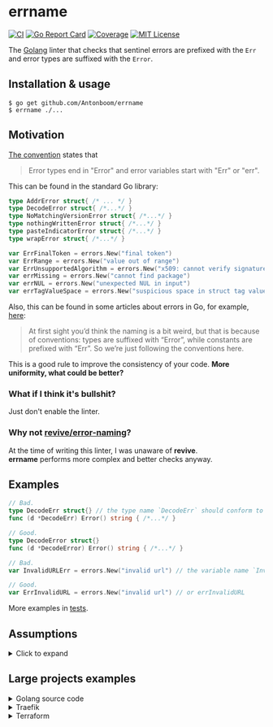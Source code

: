 # errname

[![CI](https://github.com/Antonboom/errname/actions/workflows/ci.yml/badge.svg)](https://github.com/Antonboom/errname/actions/workflows/ci.yml)
[![Go Report Card](https://goreportcard.com/badge/github.com/Antonboom/errname)](https://goreportcard.com/report/github.com/Antonboom/errname)
[![Coverage](https://coveralls.io/repos/github/Antonboom/errname/badge.svg?branch=master)](https://coveralls.io/github/Antonboom/errname?branch=master)
[![MIT License](http://img.shields.io/badge/license-MIT-blue.svg?style=flat)](LICENSE)

The [Golang](https://golang.org/) linter that checks that sentinel errors are prefixed with the `Err` and error types
are suffixed with the `Error`.

## Installation & usage

```
$ go get github.com/Antonboom/errname
$ errname ./...
```

## Motivation

[The convention](https://github.com/golang/go/wiki/Errors#naming) states that
> Error types end in "Error" and error variables start with "Err" or "err".

This can be found in the standard Go library:

```go
type AddrError struct{ /* ... */ }
type DecodeError struct{ /*...*/ }
type NoMatchingVersionError struct{ /*...*/ }
type nothingWrittenError struct{ /*...*/ }
type pasteIndicatorError struct{ /*...*/ }
type wrapError struct{ /*...*/ }

var ErrFinalToken = errors.New("final token")
var ErrRange = errors.New("value out of range")
var ErrUnsupportedAlgorithm = errors.New("x509: cannot verify signature: algorithm unimplemented")
var errMissing = errors.New("cannot find package")
var errNUL = errors.New("unexpected NUL in input")
var errTagValueSpace = errors.New("suspicious space in struct tag value")
```

Also, this can be found in some articles about errors in Go, for
example, [here](https://travix.io/errors-derived-from-constants-in-go-fda6748b4072):
> At first sight you’d think the naming is a bit weird, but that is because of conventions: types are suffixed with
> “Error”, while constants are prefixed with “Err”. So we’re just following the conventions here.

This is a good rule to improve the consistency of your code. **More uniformity, what could be better?**

### What if I think it's bullshit?

Just don't enable the linter.

### Why not [revive/error-naming](https://github.com/mgechev/revive/blob/master/RULES_DESCRIPTIONS.md#error-naming)?

At the time of writing this linter, I was unaware of **revive**. <br>
**errname** performs more complex and better checks anyway.

## Examples

```go
// Bad.
type DecodeErr struct{} // the type name `DecodeErr` should conform to the `xxxError` format
func (d *DecodeErr) Error() string { /*...*/ }

// Good.
type DecodeError struct{}
func (d *DecodeError) Error() string { /*...*/ }
```

```go
// Bad.
var InvalidURLErr = errors.New("invalid url") // the variable name `InvalidURLErr` should conform to the `ErrXxx` format 

// Good.
var ErrInvalidURL = errors.New("invalid url") // or errInvalidURL
```

More examples in [tests](https://github.com/Antonboom/errname/blob/master/pkg/analyzer/facts_test.go).

## Assumptions

<details>
  <summary>Click to expand</summary>

<br>

- Only package level variables (and constants) are checked.
- Initialisms are ignored. As a result, all identifiers in a single case are ignored:

```go
var EOF = errors.New("end of file")
var eof = errors.New("end of file")
var W = errors.New("single letter error")   // on the developer's conscience
var ovflw = errors.New("value is overflow") // on the developer's conscience
```

- The naming of error constructors is not checked. But I recommend keeping it consistent:

```go
type DecodeError struct{}
func (d *DecodeError) Error() string { /*...*/ }

// Bad.
func NewErrDecode() error {
    return &DecodeError{}
}

// Good.
func NewDecodeError() error {
    return &DecodeError{}
}
```

- Package aliases are not supported if the source package and its directory differ in name.

- Not supported sentinel errors that were created by an external type or func (except `errors`/`fmt`) and that do not 
  have an explicit type `error`:

```go
var ErrUnsupported = new(net.AddrError)
var ErrSupported error = new(net.AddrError)
```

- Linter only checks the correctness of the suffix and prefix and their **uniqueness**. The logical meaning of the
  identifier remains on the developer's conscience:

```go
// Bad.
var ErrExecErr = errors.New("exec query error")

// Good.
var ErrExecQuery = errors.New("exec query error")
var ErrGdfjnskjdfskf = errors.New("strange error") // on the developer's conscience
```

- For error types over array/slice the `Errors` suffix is expected:

```go
// Bad.
type ValidationErrs []string
func (ve ValidationErrs) Error() string { /*...*/ }

// Good.
type ValidationErrors []string
func (ve ValidationErrors) Error() string { /*...*/ }
```

</details>
        
## Large projects examples

<details>
  <summary>Golang source code</summary>

```go
$ errname ./src/...
go/src/runtime/error.go:72:6: the type name `errorString` should conform to the `xxxError` format
go/src/runtime/error.go:80:6: the type name `errorAddressString` should conform to the `xxxError` format
go/src/runtime/panic.go:180:5: the variable name `shiftError` should conform to the `errXxx` format
go/src/runtime/panic.go:187:5: the variable name `divideError` should conform to the `errXxx` format
go/src/runtime/panic.go:194:5: the variable name `overflowError` should conform to the `errXxx` format
go/src/runtime/panic.go:201:5: the variable name `floatError` should conform to the `errXxx` format
go/src/runtime/panic.go:208:5: the variable name `memoryError` should conform to the `errXxx` format
go/src/errors/errors.go:63:6: the type name `errorString` should conform to the `xxxError` format
go/src/math/bits/bits_errors.go:12:5: the variable name `overflowError` should conform to the `errXxx` format
go/src/math/bits/bits_errors.go:15:5: the variable name `divideError` should conform to the `errXxx` format
go/src/syscall/syscall_unix.go:114:6: the type name `Errno` should conform to the `XxxError` format
go/src/time/format.go:394:5: the variable name `atoiError` should conform to the `errXxx` format
go/src/time/zoneinfo_read.go:110:5: the variable name `badData` should conform to the `errXxx` format
go/src/io/fs/walk.go:15:5: the variable name `SkipDir` should conform to the `ErrXxx` format
go/src/fmt/scan.go:465:5: the variable name `complexError` should conform to the `errXxx` format
go/src/fmt/scan.go:466:5: the variable name `boolError` should conform to the `errXxx` format
go/src/archive/tar/common.go:39:6: the type name `headerError` should conform to the `xxxError` format
go/src/context/context.go:157:5: the variable name `Canceled` should conform to the `ErrXxx` format
go/src/context/context.go:161:5: the variable name `DeadlineExceeded` should conform to the `ErrXxx` format
go/src/math/big/float.go:77:6: the type name `ErrNaN` should conform to the `XxxError` format
go/src/crypto/x509/internal/macos/security.go:39:6: the type name `OSStatus` should conform to the `XxxError` format
go/src/net/cgo_unix.go:34:6: the type name `addrinfoErrno` should conform to the `xxxError` format
go/src/crypto/x509/x509.go:875:6: the type name `UnhandledCriticalExtension` should conform to the `XxxError` format
go/src/crypto/x509/pem_decrypt.go:110:5: the variable name `IncorrectPasswordError` should conform to the `ErrXxx` format
go/src/crypto/x509/root.go:18:2: the variable name `systemRootsErr` should conform to the `errXxx` format
go/src/crypto/tls/alert.go:18:2: the variable name `alertCloseNotify` should conform to the `errXxx` format
go/src/crypto/tls/alert.go:19:2: the variable name `alertUnexpectedMessage` should conform to the `errXxx` format
go/src/crypto/tls/alert.go:20:2: the variable name `alertBadRecordMAC` should conform to the `errXxx` format
go/src/crypto/tls/alert.go:21:2: the variable name `alertDecryptionFailed` should conform to the `errXxx` format
go/src/crypto/tls/alert.go:22:2: the variable name `alertRecordOverflow` should conform to the `errXxx` format
go/src/crypto/tls/alert.go:23:2: the variable name `alertDecompressionFailure` should conform to the `errXxx` format
go/src/crypto/tls/alert.go:24:2: the variable name `alertHandshakeFailure` should conform to the `errXxx` format
go/src/crypto/tls/alert.go:25:2: the variable name `alertBadCertificate` should conform to the `errXxx` format
go/src/crypto/tls/alert.go:26:2: the variable name `alertUnsupportedCertificate` should conform to the `errXxx` format
go/src/crypto/tls/alert.go:27:2: the variable name `alertCertificateRevoked` should conform to the `errXxx` format
go/src/crypto/tls/alert.go:28:2: the variable name `alertCertificateExpired` should conform to the `errXxx` format
go/src/crypto/tls/alert.go:29:2: the variable name `alertCertificateUnknown` should conform to the `errXxx` format
go/src/crypto/tls/alert.go:30:2: the variable name `alertIllegalParameter` should conform to the `errXxx` format
go/src/crypto/tls/alert.go:31:2: the variable name `alertUnknownCA` should conform to the `errXxx` format
go/src/crypto/tls/alert.go:32:2: the variable name `alertAccessDenied` should conform to the `errXxx` format
go/src/crypto/tls/alert.go:33:2: the variable name `alertDecodeError` should conform to the `errXxx` format
go/src/crypto/tls/alert.go:34:2: the variable name `alertDecryptError` should conform to the `errXxx` format
go/src/crypto/tls/alert.go:35:2: the variable name `alertExportRestriction` should conform to the `errXxx` format
go/src/crypto/tls/alert.go:36:2: the variable name `alertProtocolVersion` should conform to the `errXxx` format
go/src/crypto/tls/alert.go:37:2: the variable name `alertInsufficientSecurity` should conform to the `errXxx` format
go/src/crypto/tls/alert.go:38:2: the variable name `alertInternalError` should conform to the `errXxx` format
go/src/crypto/tls/alert.go:39:2: the variable name `alertInappropriateFallback` should conform to the `errXxx` format
go/src/crypto/tls/alert.go:40:2: the variable name `alertUserCanceled` should conform to the `errXxx` format
go/src/crypto/tls/alert.go:41:2: the variable name `alertNoRenegotiation` should conform to the `errXxx` format
go/src/crypto/tls/alert.go:42:2: the variable name `alertMissingExtension` should conform to the `errXxx` format
go/src/crypto/tls/alert.go:43:2: the variable name `alertUnsupportedExtension` should conform to the `errXxx` format
go/src/crypto/tls/alert.go:44:2: the variable name `alertCertificateUnobtainable` should conform to the `errXxx` format
go/src/crypto/tls/alert.go:45:2: the variable name `alertUnrecognizedName` should conform to the `errXxx` format
go/src/crypto/tls/alert.go:46:2: the variable name `alertBadCertificateStatusResponse` should conform to the `errXxx` format
go/src/crypto/tls/alert.go:47:2: the variable name `alertBadCertificateHashValue` should conform to the `errXxx` format
go/src/crypto/tls/alert.go:48:2: the variable name `alertUnknownPSKIdentity` should conform to the `errXxx` format
go/src/crypto/tls/alert.go:49:2: the variable name `alertCertificateRequired` should conform to the `errXxx` format
go/src/crypto/tls/alert.go:50:2: the variable name `alertNoApplicationProtocol` should conform to the `errXxx` format
go/src/path/filepath/path.go:337:5: the variable name `SkipDir` should conform to the `ErrXxx` format
go/src/net/http/h2_bundle.go:1016:5: the variable name `http2errReadEmpty` should conform to the `errXxx` format
go/src/net/http/h2_bundle.go:1212:2: the variable name `http2errMixPseudoHeaderTypes` should conform to the `errXxx` format
go/src/net/http/h2_bundle.go:1213:2: the variable name `http2errPseudoAfterRegular` should conform to the `errXxx` format
go/src/net/http/h2_bundle.go:1712:5: the variable name `http2ErrFrameTooLarge` should conform to the `errXxx` format
go/src/net/http/h2_bundle.go:1866:2: the variable name `http2errStreamID` should conform to the `errXxx` format
go/src/net/http/h2_bundle.go:1867:2: the variable name `http2errDepStreamID` should conform to the `errXxx` format
go/src/net/http/h2_bundle.go:1868:2: the variable name `http2errPadLength` should conform to the `errXxx` format
go/src/net/http/h2_bundle.go:1869:2: the variable name `http2errPadBytes` should conform to the `errXxx` format
go/src/net/http/h2_bundle.go:3400:5: the variable name `http2errTimeout` should conform to the `errXxx` format
go/src/net/http/h2_bundle.go:3519:5: the variable name `http2errClosedPipeWrite` should conform to the `errXxx` format
go/src/net/http/h2_bundle.go:3629:2: the variable name `http2errClientDisconnected` should conform to the `errXxx` format
go/src/net/http/h2_bundle.go:3630:2: the variable name `http2errClosedBody` should conform to the `errXxx` format
go/src/net/http/h2_bundle.go:3631:2: the variable name `http2errHandlerComplete` should conform to the `errXxx` format
go/src/net/http/h2_bundle.go:3632:2: the variable name `http2errStreamClosed` should conform to the `errXxx` format
go/src/net/http/h2_bundle.go:4526:5: the variable name `http2errPrefaceTimeout` should conform to the `errXxx` format
go/src/net/http/h2_bundle.go:4746:5: the variable name `http2errHandlerPanicked` should conform to the `errXxx` format
go/src/net/http/h2_bundle.go:6287:2: the variable name `http2ErrRecursivePush` should conform to the `errXxx` format
go/src/net/http/h2_bundle.go:6288:2: the variable name `http2ErrPushLimitReached` should conform to the `errXxx` format
go/src/net/http/h2_bundle.go:6930:5: the variable name `http2ErrNoCachedConn` should conform to the `errXxx` format
go/src/net/http/h2_bundle.go:7016:2: the variable name `http2errClientConnClosed` should conform to the `errXxx` format
go/src/net/http/h2_bundle.go:7017:2: the variable name `http2errClientConnUnusable` should conform to the `errXxx` format
go/src/net/http/h2_bundle.go:7018:2: the variable name `http2errClientConnGotGoAway` should conform to the `errXxx` format
go/src/net/http/h2_bundle.go:7471:5: the variable name `http2errRequestCanceled` should conform to the `errXxx` format
go/src/net/http/h2_bundle.go:7803:2: the variable name `http2errStopReqBodyWrite` should conform to the `errXxx` format
go/src/net/http/h2_bundle.go:7806:2: the variable name `http2errStopReqBodyWriteAndCancel` should conform to the `errXxx` format
go/src/net/http/h2_bundle.go:7808:2: the variable name `http2errReqBodyTooLong` should conform to the `errXxx` format
go/src/net/http/h2_bundle.go:8667:5: the variable name `http2errClosedResponseBody` should conform to the `errXxx` format
go/src/net/http/h2_bundle.go:9021:2: the variable name `http2errResponseHeaderListSize` should conform to the `errXxx` format
go/src/net/http/h2_bundle.go:9022:2: the variable name `http2errRequestHeaderListSize` should conform to the `errXxx` format
go/src/go/scanner/errors.go:37:6: the type name `ErrorList` should conform to the `XxxError` format
go/src/html/template/template.go:34:5: the variable name `escapeOK` should conform to the `errXxx` format
go/src/image/png/reader.go:128:5: the variable name `chunkOrderError` should conform to the `errXxx` format
go/src/bufio/scan_test.go:308:5: the variable name `testError` should conform to the `errXxx` format
go/src/crypto/tls/handshake_client_test.go:1993:5: the variable name `brokenConnErr` should conform to the `errXxx` format
go/src/database/sql/sql_test.go:4281:5: the variable name `pingError` should conform to the `errXxx` format
go/src/errors/wrap_test.go:216:6: the type name `errorT` should conform to the `xxxError` format
go/src/errors/wrap_test.go:229:6: the type name `errorUncomparable` should conform to the `xxxError` format
go/src/fmt/errors_test.go:75:6: the type name `errString` should conform to the `xxxError` format
go/src/html/template/exec_test.go:233:5: the variable name `myError` should conform to the `errXxx` format
go/src/html/template/exec_test.go:1313:5: the variable name `alwaysError` should conform to the `errXxx` format
go/src/net/http/transport_test.go:6280:5: the variable name `timeoutProtoErr` should conform to the `errXxx` format
go/src/text/template/exec_test.go:229:5: the variable name `myError` should conform to the `errXxx` format
go/src/text/template/exec_test.go:1305:5: the variable name `alwaysError` should conform to the `errXxx` format
```

</details>

<details>
  <summary>Traefik</summary>

```go
$ errname./...
# no issues
```

</details>

<details>
  <summary>Terraform</summary>

```go
$ errname./...
terraform/internal/getmodules/file_detector.go:59:6: the type name `MaybeRelativePathErr` should conform to the `XxxError` format
terraform/internal/getproviders/errors.go:13:6: the type name `ErrHostNoProviders` should conform to the `XxxError` format
terraform/internal/getproviders/errors.go:39:6: the type name `ErrHostUnreachable` should conform to the `XxxError` format
terraform/internal/getproviders/errors.go:57:6: the type name `ErrUnauthorized` should conform to the `XxxError` format
terraform/internal/getproviders/errors.go:80:6: the type name `ErrProviderNotFound` should conform to the `XxxError` format
terraform/internal/getproviders/errors.go:104:6: the type name `ErrRegistryProviderNotKnown` should conform to the `XxxError` format
terraform/internal/getproviders/errors.go:123:6: the type name `ErrPlatformNotSupported` should conform to the `XxxError` format
terraform/internal/getproviders/errors.go:159:6: the type name `ErrProtocolNotSupported` should conform to the `XxxError` format
terraform/internal/getproviders/errors.go:181:6: the type name `ErrQueryFailed` should conform to the `XxxError` format
terraform/internal/getproviders/errors.go:219:6: the type name `ErrRequestCanceled` should conform to the `XxxError` format
terraform/internal/registry/errors.go:10:6: the type name `errModuleNotFound` should conform to the `xxxError` format
terraform/internal/backend/remote-state/consul/client.go:36:5: the variable name `lostLockErr` should conform to the `errXxx` format
terraform/internal/command/cliconfig/credentials.go:408:6: the type name `ErrUnwritableHostCredentials` should conform to the `XxxError` format
```

</details>
